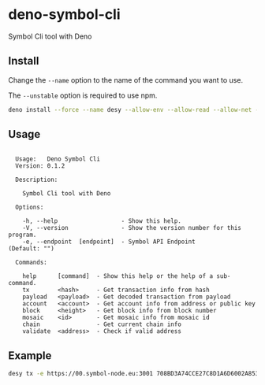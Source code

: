 # deno-symbol-cli

Symbol Cli tool with Deno

## Install

Change the `--name` option to the name of the command you want to use.

The `--unstable` option is required to use npm.

```sh
deno install --force --name desy --allow-env --allow-read --allow-net --unstable https://deno.land/x/deno_symbol_cli@0.1.2/main.ts
```

## Usage

```

  Usage:   Deno Symbol Cli
  Version: 0.1.2

  Description:

    Symbol Cli tool with Deno

  Options:

    -h, --help                  - Show this help.                                         
    -V, --version               - Show the version number for this program.               
    -e, --endpoint  [endpoint]  - Symbol API Endpoint                        (Default: "")

  Commands:

    help      [command]  - Show this help or the help of a sub-command.
    tx        <hash>     - Get transaction info from hash              
    payload   <payload>  - Get decoded transaction from payload        
    account   <account>  - Get account info from address or public key 
    block     <height>   - Get block info from block number            
    mosaic    <id>       - Get mosaic info from mosaic id              
    chain                - Get current chain info                      
    validate  <address>  - Check if valid address
```

## Example

```sh
desy tx -e https://00.symbol-node.eu:3001 708BD3A74CCE27C8D1A6D6002A853705CAF174CC6FFABCFDBD3D159EE2B1E1F2
```
